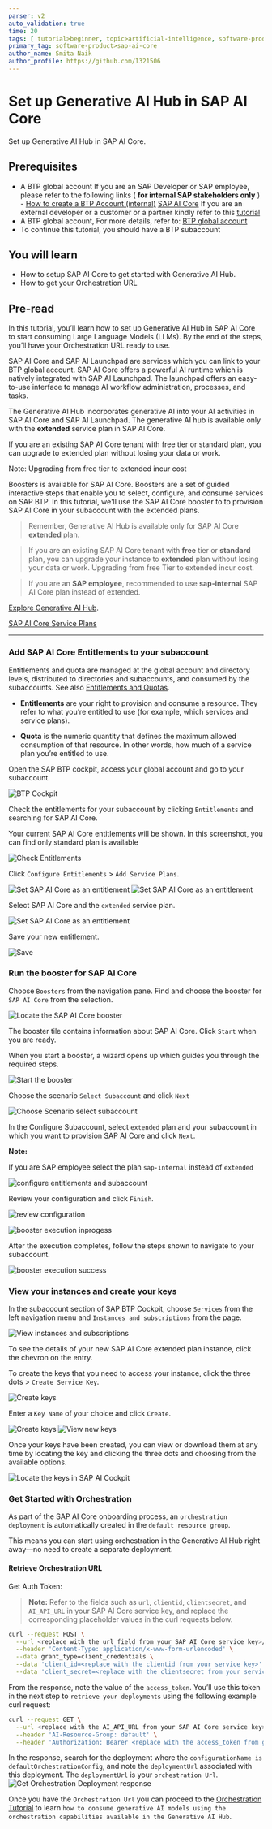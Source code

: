 ```yaml
---
parser: v2
auto_validation: true
time: 20
tags: [ tutorial>beginner, topic>artificial-intelligence, software-product>sap-ai-core ]
primary_tag: software-product>sap-ai-core
author_name: Smita Naik
author_profile: https://github.com/I321506
---
```


# Set up Generative AI Hub in SAP AI Core
<!-- description --> Set up Generative AI Hub in SAP AI Core.
## Prerequisites
- A BTP global account
If you are an SAP Developer or SAP employee, please refer to the following links ( **for internal SAP stakeholders only** ) - 
[How to create a BTP Account (internal)](https://me.sap.com/notes/3493139)
[SAP AI Core](https://help.sap.com/docs/sap-ai-core?version=INTERNAL&locale=en-US&state=PRODUCTION)
If you are an external developer or a customer or a partner kindly refer to this [tutorial](https://developers.sap.com/tutorials/btp-cockpit-entitlements.html)
- A BTP global account, For more details, refer to: [BTP global account](https://statics.teams.cdn.office.net/evergreen-assets/safelinks/1/atp-safelinks.html)
- To continue this tutorial, you should have a BTP subaccount

## You will learn
- How to setup SAP AI Core to get started with Generative AI Hub.
- How to get  your Orchestration URL 

## Pre-read
In this tutorial, you’ll learn how to set up Generative AI Hub in SAP AI Core to start consuming Large Language Models (LLMs). By the end of the steps, you’ll have your Orchestration URL ready to use.

SAP AI Core and SAP AI Launchpad are services which you can link to your BTP global account. SAP AI Core offers a powerful AI runtime which is natively integrated with SAP AI Launchpad. The launchpad offers an easy-to-use interface to manage AI workflow administration, processes, and tasks.
 
The Generative AI Hub incorporates generative AI into your AI activities in SAP AI Core and SAP AI Launchpad. The generative AI hub is available only with the **extended** service plan in SAP AI Core.

If you are an existing SAP AI Core tenant with free tier or standard plan, you can upgrade to extended plan without losing your data or work.

Note: Upgrading from free tier to extended incur cost

Boosters is available for SAP AI Core. Boosters are a set of guided interactive steps that enable you to select, configure, and consume services on SAP BTP. In this tutorial, we'll use the SAP AI Core booster to to provision SAP AI Core in your subaccount with the extended plans.

> Remember, Generative AI Hub is available only for SAP AI Core **extended** plan.

> If you are an existing SAP AI Core tenant with **free** tier or **standard** plan, you can upgrade your instance to **extended** plan without losing your data or work. Upgrading from free Tier to extended incur cost.

> If you are an **SAP employee**, recommended to use **sap-internal** SAP AI Core plan instead of extended.

[Explore Generative AI Hub](https://help.sap.com/docs/sap-ai-core/sap-ai-core-service-guide/generative-ai-hub-in-sap-ai-core-7db524ee75e74bf8b50c167951fe34a5?locale=en-US&version=LATEST).

[SAP AI Core Service Plans](https://help.sap.com/docs/sap-ai-core/sap-ai-core-service-guide/service-plans?version=CLOUD)

---

### Add SAP AI Core Entitlements to your subaccount

Entitlements and quota are managed at the global account and directory levels, distributed to directories and subaccounts, and consumed by the subaccounts. See also [Entitlements and Quotas](https://help.sap.com/viewer/65de2977205c403bbc107264b8eccf4b/Cloud/en-US/00aa2c23479d42568b18882b1ca90d79.html).

- **Entitlements** are your right to provision and consume a resource. They refer to what you’re entitled to use (for example, which services and service plans).

- **Quota** is the numeric quantity that defines the maximum allowed consumption of that resource. In other words, how much of a service plan you’re entitled to use.

Open the SAP BTP cockpit, access your global account and go to your subaccount.

![BTP Cockpit](img/btpcockpit.png)

Check the entitlements for your subaccount by clicking `Entitlements` and searching for SAP AI Core.

Your current SAP AI Core entitlements will be shown. In this screenshot, you can find only standard plan is available

![Check Entitlements](img/checkentitlements.png)

Click `Configure Entitlements` > `Add Service Plans`.

![Set SAP AI Core as an entitlement](img/configureentitlements.png)
![Set SAP AI Core as an entitlement](img/addserviceplan.png)

Select SAP AI Core and the `extended` service plan.

![Set SAP AI Core as an entitlement](img/select_aicore_extended_plan.png)

Save your new entitlement.

![Save](img/save_aicore_extended_entitlement.png)

### Run the booster for SAP AI Core

Choose `Boosters` from the navigation pane. Find and choose the booster for `SAP AI Core` from the selection. 

![Locate the SAP AI Core booster](img/boostercore.png)

The booster tile contains information about SAP AI Core.  Click `Start` when you are ready. 

When you start a booster, a wizard opens up which guides you through the required steps.

![Start the booster](img/coreboosterstart.png)

Choose the scenario `Select Subaccount` and click `Next`

![Choose Scenario select subaccount](img/aicore_booster_select_scenario.png)

In the Configure Subaccount, select `extended` plan and your subaccount in which you want to provision SAP AI Core and click `Next`.

**Note:**

If you are SAP employee select the plan `sap-internal` instead of `extended`

![configure entitlements and subaccount](img/aicore_booster_configure_subaccount.png)

Review your configuration and click `Finish`.

![review configuration](img/aicore_booster_review_selections.png)

![booster execution inprogess](img/aicore_create_instance_inprogress.png)

After the execution completes, follow the steps shown to navigate to your subaccount.

![booster execution success](img/aicore_booster_successful_execution.png)


### View your instances and create your keys

In the subaccount section of SAP BTP Cockpit, choose `Services` from the left navigation menu and `Instances and subscriptions` from the page. 

![View instances and subscriptions](img/instancesandsubscriptions.png)

To see the details of your new SAP AI Core extended plan instance, click the chevron on the entry.

To create the keys that you need to access your instance, click the three dots > `Create Service Key`.

![Create keys](img/create_service_key.png)

Enter a `Key Name` of your choice and click `Create`.

![Create keys](img/createkeys2.png)
![View new keys](img/keys.png)

Once your keys have been created, you can view or download them at any time by locating the key and clicking the three dots and choosing from the available options.

![Locate the keys in SAP AI Cockpit](img/viewkeys.png)

### Get Started with Orchestration

As part of the SAP AI Core onboarding process, an `orchestration deployment` is automatically created in the `default resource group`.

This means you can start using orchestration in the Generative AI Hub right away—no need to create a separate deployment.

#### Retrieve Orchestration URL

Get Auth Token:

> **Note:**  Refer to the fields such as `url`, `clientid`, `clientsecret`, and `AI_API_URL` in your SAP AI Core service key, and replace the corresponding placeholder values in the curl requests below.

```bash
curl --request POST \
  --url <replace with the url field from your SAP AI Core service key>/oauth/token \
  --header 'Content-Type: application/x-www-form-urlencoded' \
  --data grant_type=client_credentials \
  --data 'client_id=<replace with the clientid from your service key>' \
  --data 'client_secret=<replace with the clientsecret from your service key>'
 ```

From the response, note the value of the `access_token`. You’ll use this token in the next step to `retrieve your deployments` using the following example curl request:

```bash
curl --request GET \
  --url <replace with the AI_API_URL from your SAP AI Core service key>/v2/lm/deployments \
  --header 'AI-Resource-Group: default' \
  --header 'Authorization: Bearer <replace with the access_token from get token response>'
```

In the response, search for the deployment where the `configurationName is defaultOrchestrationConfig`, and note the `deploymentUrl` associated with this deployment. The `deploymentUrl` is your `orchestration Url`.
![Get Orchestration Deployment response](img/aicore_get_orchestration_deployment.png)


Once you have the `Orchestration Url` you can proceed to the [Orchestration Tutorial](https://developers.sap.com/tutorials/ai-core-orchestration-consumption.html) to learn `how to consume generative AI models using the orchestration capabilities available in the Generative AI Hub`.
